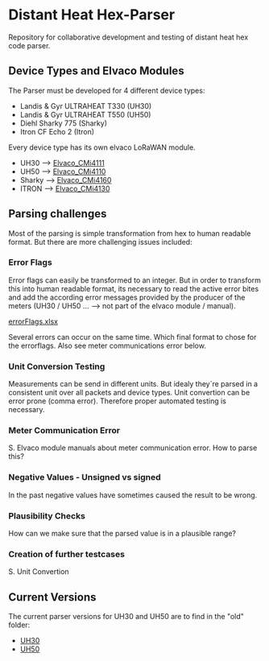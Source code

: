 # Distant Heat Hex-Parser
Repository for collaborative development and testing of distant heat hex code parser.

## Device Types and Elvaco Modules
The Parser must be developed for 4 different device types:
- Landis & Gyr ULTRAHEAT T330 (UH30) 
- Landis & Gyr ULTRAHEAT T550 (UH50) 
- Diehl Sharky 775 (Sharky) 
- Itron CF Echo 2 (Itron) 

Every device type has its own elvaco LoRaWAN module.
- UH30    -->   [Elvaco_CMi4111](./docs/manuals/UH30_Elvaco_CMi4111.pdf)
- UH50    -->   [Elvaco_CMi4110](./docs/manuals/UH50_Elvaco_CMi4110.pdf)
- Sharky  -->   [Elvaco_CMi4160](./docs/manuals/Sharky_Elvaco_CMi4160.pdf)
- ITRON   -->   [Elvaco_CMi4130](./docs/manuals/Itron_Elvaco_CMi4130.pdf)

## Parsing challenges
Most of the parsing is simple transformation from hex to human readable format. But there are more challenging issues included:
### Error Flags
Error flags can easily be transformed to an integer. But in order to transform this into human readable format, its necessary to read the active error bites and add the according error messages provided by the producer of the meters (UH30 / UH50 ... --> not part of the elvaco module / manual).

[errorFlags.xlsx](./docs/ErrorFlags.xlsxdocs)

Several errors can occur on the same time. Which final format to chose for the errorflags. Also see meter communications error below. 

### Unit Conversion Testing
Measurements can be send in different units. But idealy they´re parsed in a consistent unit over all packets and device types.
Unit convertion can be error prone (comma error). Therefore proper automated testing is necessary.

### Meter Communication Error
S. Elvaco module manuals about meter communication error. How to parse this?

### Negative Values - Unsigned vs signed
In the past negative values have sometimes caused the result to be wrong. 

### Plausibility Checks
How can we make sure that the parsed value is in a plausible range?

### Creation of further testcases
S. Unit Convertion

## Current Versions
The current parser versions for UH30 and UH50 are to find in the "old" folder:

- [UH30](./old/UH30_old_niotix.js)
- [UH50](./old/UH50_old_niotix.js)



